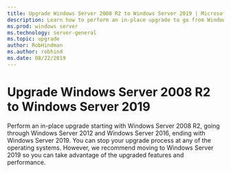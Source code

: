 ```yaml
---
title: Upgrade Windows Server 2008 R2 to Windows Server 2019 | Microsoft Docs
description: Learn how to perform an in-place upgrade to go from Windows Server 2008 R2 through all of the more recent versions to Windows Server 2019. 
ms.prod: windows server
ms.technology: server-general
ms.topic: upgrade
author: RobHindman
ms.author: robhind
ms.date: 08/22/2019
---
```


# Upgrade Windows Server 2008 R2 to Windows Server 2019

Perform an in-place upgrade starting with Windows Server 2008 R2, going through Windows Server 2012 and Windows Server 2016, ending with Windows Server 2019. You can stop your upgrade process at any of the operating systems. However, we recommend moving to Windows Server 2019 so you can take advantage of the upgraded features and performance.


